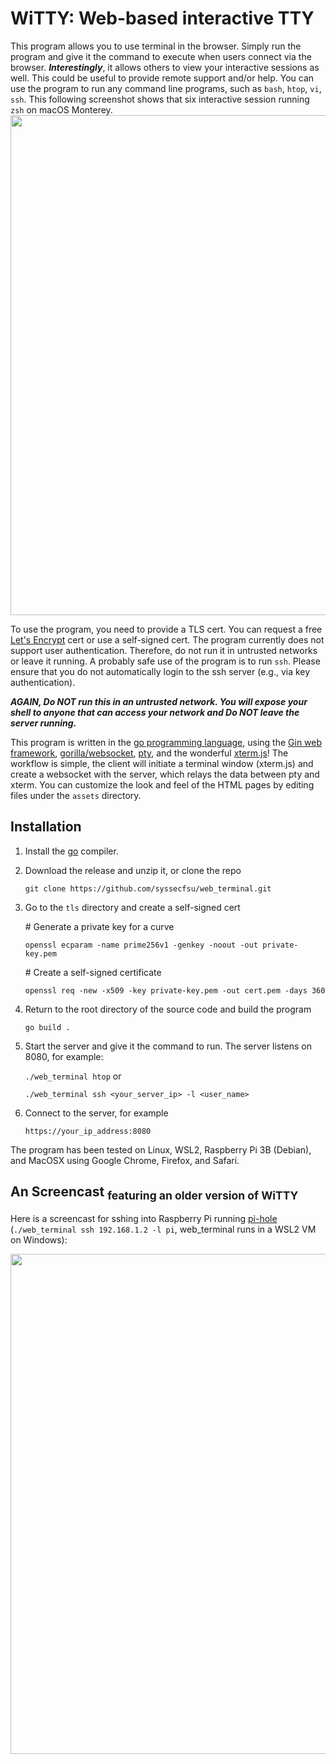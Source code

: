 # WiTTY: Web-based interactive TTY
This program allows you to use terminal in the browser. Simply run the program and give it the command to execute when users connect via the browser. ___Interestingly___, it allows others to view your interactive sessions as well. This could be useful to provide remote support and/or help. You can use the program to run any command line programs, such as ```bash```, ```htop```, ```vi```, ```ssh```. This following screenshot shows that six interactive session running ```zsh``` on macOS Monterey. <img src="https://github.com/syssecfsu/web_terminal/blob/master/extra/main.png?raw=true" width="800px">

To use the program, you need to provide a TLS cert. You can request a free [Let's Encrypt](https://letsencrypt.org/) cert or use a self-signed cert. The program currently does not support user authentication. Therefore, do not run it in untrusted networks or leave it running. A probably safe use of the program is to run ```ssh```. Please ensure that you do not automatically login to the ssh server (e.g., via key authentication).

___AGAIN, Do NOT run this in an untrusted network. You will expose your 
shell to anyone that can access your network and Do NOT leave
the server running.___

This program is written in the [go programming language](https://go.dev/), using the 
[Gin web framework](https://github.com/gin-gonic/gin), [gorilla/websocket](https://github.com/gorilla/websocket), [pty](https://github.com/creack/pty), and the wonderful [xterm.js](https://xtermjs.org/)!
The workflow is simple, the client will initiate a terminal 
window (xterm.js) and create a websocket with the server, which relays the data between pty and xterm. You can customize the look and feel of the HTML pages by editing files under the ```assets``` directory.


## Installation

1. Install the [go](https://go.dev/) compiler.
2. Download the release and unzip it, or clone the repo
   
   ```git clone https://github.com/syssecfsu/web_terminal.git```

3. Go to the ```tls``` directory and create a self-signed cert
   
   \# Generate a private key for a curve

    ```openssl ecparam -name prime256v1 -genkey -noout -out private-key.pem```

    \# Create a self-signed certificate

    ```openssl req -new -x509 -key private-key.pem -out cert.pem -days 360```

4. Return to the root directory of the source code and build the program
   
   ```go build .```

5. Start the server and give it the command to run. The server listens on 8080, for example:
   
   ```./web_terminal htop``` or

   ```./web_terminal ssh <your_server_ip> -l <user_name>```

6. Connect to the server, for example

   ```https://your_ip_address:8080```

The program has been tested on Linux, WSL2, Raspberry Pi 3B (Debian), and MacOSX using Google Chrome, Firefox, and Safari.

## An Screencast <sub>featuring an older version of WiTTY</sub>

Here is a screencast for sshing into Raspberry Pi running 
[pi-hole](https://pi-hole.net/) 
(```./web_terminal ssh 192.168.1.2 -l pi```,
web_terminal runs in a WSL2 VM on Windows):

<img src="https://github.com/syssecfsu/web_terminal/blob/master/extra/screencast.gif?raw=true" width="800px">
